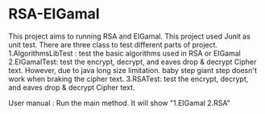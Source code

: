 # RSA-EIGamal

This project aims to running RSA and EIGamal.
This project used Junit as unit test. There are three class to test different parts of project.
  1.AlgorithmsLibTest : test the basic algorithms used in RSA or EIGamal
  2.EIGamalTest: test the encrypt, decrypt, and eaves drop & decrypt Cipher text. 
                 However, due to java long size limitation. baby step giant step doesn't work when braking the cipher text.
  3.RSATest: test the encrypt, decrypt, and eaves drop & decrypt Cipher text.

User manual :
Run the main method.
  It will show "1.EIGamal 2.RSA"
